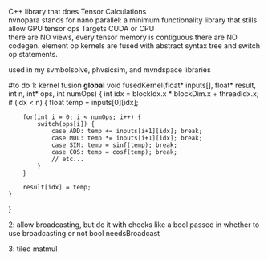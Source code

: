 C++ library that does Tensor Calculations  
nvnopara stands for nano parallel: a minimum functionality library that stills allow GPU tensor ops
Targets CUDA or CPU  
there are NO views, every tensor memory is contiguous
there are NO codegen. element op kernels are fused with abstract syntax tree and switch op statements. 

used in my svmbolsolve, phvsicsim, and mvndspace libraries  


#to do
1: kernel fusion
__global__ void fusedKernel(float* inputs[], float* result, int n, int* ops, int numOps) {
    int idx = blockIdx.x * blockDim.x + threadIdx.x;
    if (idx < n) {
        float temp = inputs[0][idx];
        
        for(int i = 0; i < numOps; i++) {
            switch(ops[i]) {
                case ADD: temp += inputs[i+1][idx]; break;
                case MUL: temp *= inputs[i+1][idx]; break;
                case SIN: temp = sinf(temp); break;
                case COS: temp = cosf(temp); break;
                // etc...
            }
        }
        
        result[idx] = temp;
    }
}

2: allow broadcasting, but do it with checks like a bool passed in whether to use broadcasting or not
bool needsBroadcast

3: tiled matmul